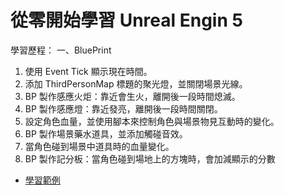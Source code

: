 # 從零開始學習 Unreal Engin 5

學習歷程：
一、BluePrint
1. 使用 Event Tick 顯示現在時間。
2. 添加 ThirdPersonMap 標題的聚光燈，並關閉場景光線。
3. BP 製作感應火炬：靠近會生火，離開後一段時間熄滅。
4. BP 製作感應燈：靠近發亮，離開後一段時間關閉。
5. 設定角色血量，並使用腳本來控制角色與場景物見互動時的變化。
6. BP 製作場景藥水道具，並添加觸碰音效。
7. 當角色碰到場景中道具時的血量變化。
8. BP 製作記分板：當角色碰到場地上的方塊時，會加減顯示的分數
- [學習範例](https://www.youtube.com/watch?v=xPEGSgXaTzQ&list=PLWaDU4I4My4RBwegzH8LnhAo5YN4krysV&index=2&ab_channel=%E8%94%A1%E6%98%8E%E6%AC%A3)
